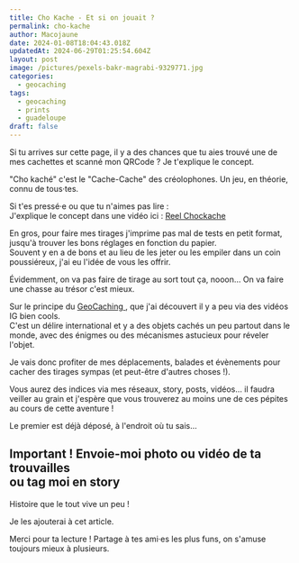 ```yaml
---
title: Cho Kache - Et si on jouait ?
permalink: cho-kache
author: Macojaune
date: 2024-01-08T18:04:43.018Z
updatedAt: 2024-06-29T01:25:54.604Z
layout: post
image: /pictures/pexels-bakr-magrabi-9329771.jpg
categories:
  - geocaching
tags:
  - geocaching
  - prints
  - guadeloupe
draft: false
---
```


Si tu arrives sur cette page, il y a des chances que tu aies trouvé une de mes cachettes et scanné mon QRCode ? Je t'explique le concept.

"Cho kaché" c'est le  "Cache-Cache" des créolophones.  Un jeu, en théorie, connu de tous·tes.

Si t'es pressé·e ou que tu n'aimes pas lire : \
J'explique le concept dans une vidéo ici : [Reel Chockache ](https://www.instagram.com/reel/C119nHUAtIP/?utm_source=ig_web_copy_link\&igsh=MzRlODBiNWFlZA== "Reel ChoKaché")

En gros, pour faire mes tirages j'imprime pas mal de tests en petit format, jusqu'à trouver les bons réglages en fonction du papier. \
Souvent y en a de bons et au lieu de les jeter ou les empiler dans un coin poussiéreux, j'ai eu l'idée de vous les offrir.

Évidemment, on va pas faire de tirage au sort tout ça, nooon… On va faire une chasse au trésor c'est mieux.

Sur le principe du [GeoCaching ](https://geocaching.com/), que j'ai découvert il y a peu via des vidéos IG bien cools. \
C'est un délire international et y a des objets cachés un peu partout dans le monde, avec des énigmes ou des mécanismes astucieux pour réveler l'objet.

Je vais donc profiter de mes déplacements, balades et évènements pour cacher des tirages sympas (et peut-être d'autres choses !).

Vous aurez des indices via mes réseaux, story, posts, vidéos… il faudra veiller au grain et j'espère que vous trouverez au moins une de ces pépites au cours de cette aventure !

Le premier est déjà déposé, à l'endroit où tu sais…

Important ! Envoie-moi photo ou vidéo de ta trouvailles\
ou tag moi en story
-------------------

Histoire que le tout vive un peu !

Je les ajouterai à cet article.

Merci pour ta lecture ! Partage à tes ami·es les plus funs, on s'amuse toujours mieux à plusieurs.
